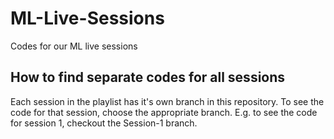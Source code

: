 # ML-Live-Sessions
Codes for our ML live sessions

## How to find separate codes for all sessions

Each session in the playlist has it's own branch in this repository. To see the code for that session, choose the appropriate branch. E.g. to see the code for session 1, checkout the Session-1 branch.

